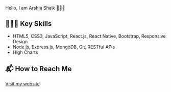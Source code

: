 Hello, I am Arshia Shaik 🙋🏻‍♀️




## 👩🏻‍💻 Key Skills

- HTML5, CSS3, JavaScript, React.js, React Native, Bootstrap, Responsive Design
- Node.js, Express.js, MongoDB, Git, RESTful APIs
- High Charts

## 📬 How to Reach Me 

[Visit my website](https://mywebsite.com)




